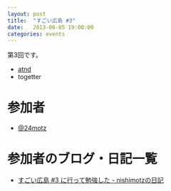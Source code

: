 ```yaml
---
layout: post
title:  "すごい広島 #3"
date:   2013-06-05 19:00:00
categories: events
---
```


第3回です。

* [atnd](http://atnd.org/events/40132)
* togetter

<!-- 概要 -->

# 参加者

* [@24motz](https://twitter.com/24motz)

# 参加者のブログ・日記一覧

* [すごい広島 #3 に行って勉強した - nishimotzの日記](http://d.nishimotz.com/archives/1494)

